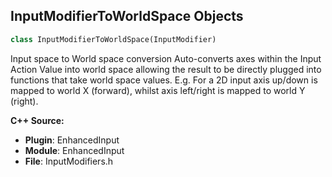 ## InputModifierToWorldSpace Objects

```python
class InputModifierToWorldSpace(InputModifier)
```

Input space to World space conversion
Auto-converts axes within the Input Action Value into world space     allowing the result to be directly plugged into functions that take world space values.
E.g. For a 2D input axis up/down is mapped to world X (forward), whilst axis left/right is mapped to world Y (right).

**C++ Source:**

- **Plugin**: EnhancedInput
- **Module**: EnhancedInput
- **File**: InputModifiers.h

<a id="unreal.InputModifierSwizzleAxis"></a>